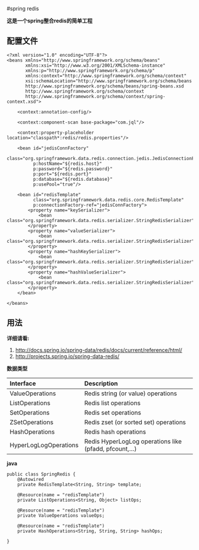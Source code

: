 #spring redis

**这是一个spring整合redis的简单工程**

## 配置文件

```
<?xml version="1.0" encoding="UTF-8"?>
<beans xmlns="http://www.springframework.org/schema/beans"
       xmlns:xsi="http://www.w3.org/2001/XMLSchema-instance"
       xmlns:p="http://www.springframework.org/schema/p"
       xmlns:context="http://www.springframework.org/schema/context"
       xsi:schemaLocation="http://www.springframework.org/schema/beans
       http://www.springframework.org/schema/beans/spring-beans.xsd
       http://www.springframework.org/schema/context
       http://www.springframework.org/schema/context/spring-context.xsd">

    <context:annotation-config/>

    <context:component-scan base-package="com.jql"/>

    <context:property-placeholder location="classpath*:redis/redis.properties"/>

    <bean id="jedisConnFactory"
          class="org.springframework.data.redis.connection.jedis.JedisConnectionFactory"
          p:hostName="${redis.host}"
          p:password="${redis.password}"
          p:port="${redis.port}"
          p:database="${redis.database}"
          p:usePool="true"/>

    <bean id="redisTemplate"
          class="org.springframework.data.redis.core.RedisTemplate"
          p:connectionFactory-ref="jedisConnFactory">
        <property name="keySerializer">
            <bean class="org.springframework.data.redis.serializer.StringRedisSerializer"/>
        </property>
        <property name="valueSerializer">
            <bean class="org.springframework.data.redis.serializer.StringRedisSerializer"/>
        </property>
        <property name="hashKeySerializer">
            <bean class="org.springframework.data.redis.serializer.StringRedisSerializer"/>
        </property>
        <property name="hashValueSerializer">
            <bean class="org.springframework.data.redis.serializer.StringRedisSerializer"/>
        </property>
    </bean>

</beans>
```

## 用法

**详细请看:**

1. http://docs.spring.io/spring-data/redis/docs/current/reference/html/
2. http://projects.spring.io/spring-data-redis/

**数据类型**



| Interface      |     Description |
| :--------      | :--------|
| ValueOperations | Redis string (or value) operations  |
| ListOperations  | Redis list operations  |
| SetOperations   | Redis set operations  |
| ZSetOperations  | Redis zset (or sorted set) operations  |
| HashOperations  | Redis hash operations  |
| HyperLogLogOperations  | Redis HyperLogLog operations like (pfadd, pfcount,…​)|

**java**

```
public class SpringRedis {
    @Autowired
    private RedisTemplate<String, String> template;

    @Resource(name = "redisTemplate")
    private ListOperations<String, Object> listOps;

    @Resource(name = "redisTemplate")
    private ValueOperations valueOps;

    @Resource(name = "redisTemplate")
    private HashOperations<String, String, String> hashOps;

}
```